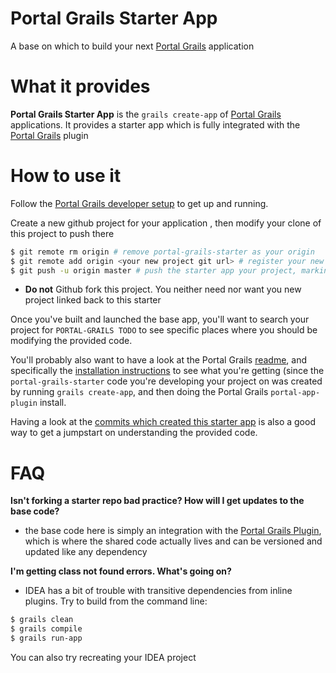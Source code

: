 # Portal Grails Starter App

A base on which to build your next [Portal Grails](https://github.com/bazaarvoice/portal-grails) application

# What it provides
**Portal Grails Starter App** is the `grails create-app` of [Portal Grails](https://github.com/bazaarvoice/portal-grails) applications.  It provides a starter app which is fully integrated with the [Portal Grails](https://github.com/bazaarvoice/portal-grails) plugin

# How to use it
Follow the [Portal Grails developer setup](https://github.com/bazaarvoice/portal-grails/blob/master/doc/dev_environment_setup.md) to get up and running.

Create a new github project for your application , then modify your clone of this project to push there

```bash
$ git remote rm origin # remove portal-grails-starter as your origin
$ git remote add origin <your new project git url> # register your new project as origin
$ git push -u origin master # push the starter app your project, marking it as "upstream"
```

* **Do not** Github fork this project.  You neither need nor want you new project linked back to this starter

Once you've built and launched the base app, you'll want to search your project for `PORTAL-GRAILS TODO` to see specific places where you should be modifying the provided code.

You'll probably also want to have a look at the Portal Grails [readme](https://github.com/bazaarvoice/portal-grails), and specifically the [installation instructions](https://github.com/bazaarvoice/portal-grails/blob/master/doc/installation.md) to see what you're getting (since the `portal-grails-starter` code you're developing your project on was created by running `grails create-app`, and then doing the Portal Grails `portal-app-plugin` install.

Having a look at the [commits which created this starter app](https://github.com/bazaarvoice/portal-grails-starter/commits/master) is also a good way to get a jumpstart on understanding the provided code.

# FAQ
**Isn't forking a starter repo bad practice?  How will I get updates to the base code?**
* the base code here is simply an integration with the [Portal Grails Plugin](https://github.com/bazaarvoice/portal-grails), which is where the shared code actually lives and can be versioned and updated like any dependency

**I'm getting class not found errors.  What's going on?**
* IDEA has a bit of trouble with transitive dependencies from inline plugins.  Try to build from the command line:
```bash
$ grails clean
$ grails compile
$ grails run-app
```
You can also try recreating your IDEA project

